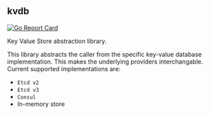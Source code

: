 ## kvdb

[![Go Report Card](https://goreportcard.com/badge/github.com/portworx/kvdb)](https://goreportcard.com/report/github.com/portworx/kvdb)

Key Value Store abstraction library.

This library abstracts the caller from the specific key-value database implementation. This makes the underlying providers interchangable. Current supported implementations are:
* `Etcd v2`
* `Etcd v3`
* `Consul`
* In-memory store
